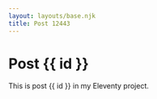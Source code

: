 ```yaml
---
layout: layouts/base.njk
title: Post 12443
---
```


# Post {{ id }}

This is post {{ id }} in my Eleventy project.

